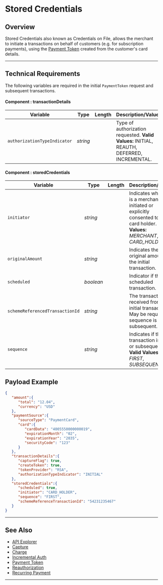 # Stored Credentials

## Overview

Stored Credentials also known as Credentials on File, allows the merchant to initiate a transactions on behalf of customers (e.g. for subscription payments), using the [Payment Token](?path=docs/Resources/API-Documents/Payments_VAS/Payment-Token.md) created from the customer's card details.

---

## Technical Requirements

The following variables are required in the initial `PaymentToken` request and subsequent transactions.

#### Component : transactionDetails

| Variable | Type | Length | Description/Values |
| -------- | -- | ------------ | ------------------ |
| `authorizationTypeIndicator` | *string* |  | Type of authorization requested. **Valid Values:** INITIAL, REAUTH, DEFERRED, INCREMENTAL. |

#### Component : storedCredentials

| Variable | Type | Length | Description/Values |
| -------- | -- | ------------ | ------------------ |
| `initiator` | *string* |  | Indicates whether it is a merchant-initiated or explicitly consented to by card holder. **Valid Values:** *MERCHANT*, *CARD_HOLDER* |
| `originalAmount` | *string* |  | Indicates the original amount of the initial transaction. |
| `scheduled` | *boolean* |  | Indicator if this is a scheduled transaction. |
| `schemeReferencedTransactionId` | *string* |  | The transaction ID received from the initial transaction. May be required if sequence is subsequent. |
| `sequence` | *string* |  | Indicates if the transaction is first or subsequent. **Valid Values:** *FIRST*, *SUBSEQUENT* |

## Payload Example

```json
{
   "amount":{
      "total": "12.04",
      "currency": "USD"
   },
   "paymentSource":{
      "sourceType": "PaymentCard",
      "card":{
         "cardData": "4005550000000019",
         "expirationMonth": "02",
         "expirationYear": "2035",
         "securityCode": "123"
      }
   },
   "transactionDetails":{
      "captureFlag": true,
      "createToken": true,
      "tokenProvider": "RSA",
      "authorizationTypeIndicator": "INITIAL"
   },
   "storedCredentials":{
      "scheduled": true,
      "initiator": "CARD_HOLDER",
      "sequence": "FIRST",
      "schemeReferenceTransactionId": "54231235467"
   }
}
```

---

## See Also

- [API Explorer](../api/?type=post&path=/payments/v1/charges)
- [Capture](?path=docs/Resources/API-Documents/Payments/Capture.md)
- [Charge](?path=docs/Resources/API-Documents/Payments/Charges.md)
- [Incremental Auth](?path=docs/Resources/Guides/Authorizations/Incremental-Auth.md)
- [Payment Token](?path=docs/Resources/API-Documents/Payments_VAS/Payment-Token.md)
- [Reauthorization](?path=docs/Resources/Guides/Authorizations/Re-Auth.md)
- [Recurring Payment](?path=docs/Resources/Guides/Bill-Payments/Recurring-Installments.md)

---

